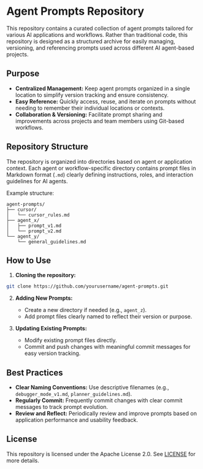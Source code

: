 # Agent Prompts Repository

This repository contains a curated collection of agent prompts tailored for various AI applications and workflows. Rather than traditional code, this repository is designed as a structured archive for easily managing, versioning, and referencing prompts used across different AI agent-based projects.

## Purpose

- **Centralized Management:** Keep agent prompts organized in a single location to simplify version tracking and ensure consistency.
- **Easy Reference:** Quickly access, reuse, and iterate on prompts without needing to remember their individual locations or contexts.
- **Collaboration & Versioning:** Facilitate prompt sharing and improvements across projects and team members using Git-based workflows.

## Repository Structure

The repository is organized into directories based on agent or application context. Each agent or workflow-specific directory contains prompt files in Markdown format (`.md`) clearly defining instructions, roles, and interaction guidelines for AI agents.

Example structure:
```
agent-prompts/
├── cursor/
│   └── cursor_rules.md
├── agent_x/
│   ├── prompt_v1.md
│   └── prompt_v2.md
└── agent_y/
    └── general_guidelines.md
```

## How to Use

1. **Cloning the repository:**

```bash
git clone https://github.com/yourusername/agent-prompts.git
```

2. **Adding New Prompts:**
   - Create a new directory if needed (e.g., `agent_z`).
   - Add prompt files clearly named to reflect their version or purpose.

3. **Updating Existing Prompts:**
   - Modify existing prompt files directly.
   - Commit and push changes with meaningful commit messages for easy version tracking.

## Best Practices

- **Clear Naming Conventions:** Use descriptive filenames (e.g., `debugger_mode_v1.md`, `planner_guidelines.md`).
- **Regularly Commit:** Frequently commit changes with clear commit messages to track prompt evolution.
- **Review and Reflect:** Periodically review and improve prompts based on application performance and usability feedback.

## License

This repository is licensed under the Apache License 2.0. See [LICENSE](LICENSE) for more details.


